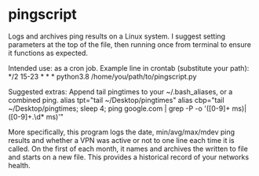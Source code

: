 # pingscript
Logs and archives ping results on a Linux system. I suggest setting parameters at the top of the file, then running once from terminal to ensure it functions as expected.

Intended use: as a cron job. Example line in crontab (substitute your path):  
*/2 15-23 * * * python3.8 /home/you/path/to/pingscript.py

Suggested extras: Append tail pingtimes to your ~/.bash_aliases, or a combined ping.
alias tpt="tail ~/Desktop/pingtimes"
alias cbp="tail ~/Desktop/pingtimes; sleep 4; ping google.com | grep -P -o '([0-9]+ ms)|([0-9]+\.\d* ms)'"

More specifically, this program logs the date, min/avg/max/mdev ping results and whether a VPN was active or not to one line each time it is called. On the first of each month, it names and archives the written to file and starts on a new file. This provides a historical record of your networks health.
